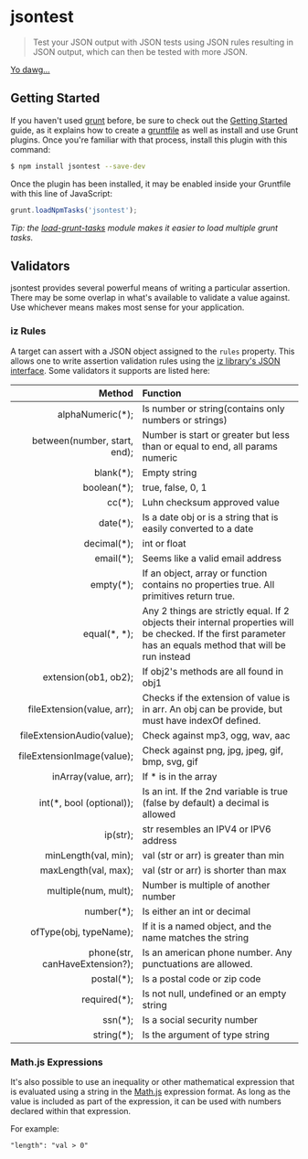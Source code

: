 # jsontest

> Test your JSON output with JSON tests using JSON rules resulting in JSON output, which can then be tested with more JSON.

[Yo dawg...](http://i.imgur.com/V9utvES.png)

## Getting Started

If you haven't used [grunt][] before, be sure to check out the [Getting Started][] guide, as it explains how to create a [gruntfile][Getting Started] as well as install and use Grunt plugins. Once you're familiar with that process, install this plugin with this command:

```bash
$ npm install jsontest --save-dev
```

Once the plugin has been installed, it may be enabled inside your Gruntfile with this line of JavaScript:

```js
grunt.loadNpmTasks('jsontest');
```

*Tip: the [load-grunt-tasks](https://github.com/sindresorhus/load-grunt-tasks) module makes it easier to load multiple grunt tasks.*

[Grunt]: http://gruntjs.com
[Getting Started]: https://github.com/gruntjs/grunt/wiki/Getting-started

## Validators

jsontest provides several powerful means of writing a particular assertion. There may be some overlap in what's available to validate a value against. Use whichever means makes most sense for your application.

### iz Rules

A target can assert with a JSON object assigned to the `rules` property. This allows one to write assertion validation rules using the [iz library's JSON interface](https://github.com/parris/iz#json). Some validators it supports are listed here:

Method                          | Function
------------------------------: | :---------------------------------------------------------------------------
alphaNumeric(*);                | Is number or string(contains only numbers or strings)
between(number, start, end);    | Number is start or greater but less than or equal to end, all params numeric
blank(*);                       | Empty string
boolean(*);                     | true, false, 0, 1
cc(*);                          | Luhn checksum approved value
date(*);                        | Is a date obj or is a string that is easily converted to a date
decimal(*);                     | int or float
email(*);                       | Seems like a valid email address
empty(*);                       | If an object, array or function contains no properties true. All primitives return true.
equal(*, *);                    | Any 2 things are strictly equal. If 2 objects their internal properties will be checked. If the first parameter has an equals method that will be run instead
extension(ob1, ob2);            | If obj2's methods are all found in obj1
fileExtension(value, arr);      | Checks if the extension of value is in arr. An obj can be provide, but must have indexOf defined.
fileExtensionAudio(value);      | Check against mp3, ogg, wav, aac
fileExtensionImage(value);      | Check against png, jpg, jpeg, gif, bmp, svg, gif
inArray(value, arr);            | If * is in the array
int(*, bool (optional));        | Is an int. If the 2nd variable is true (false by default) a decimal is allowed
ip(str);                        | str resembles an IPV4 or IPV6 address
minLength(val, min);            | val (str or arr) is greater than min
maxLength(val, max);            | val (str or arr) is shorter than max
multiple(num, mult);            | Number is multiple of another number
number(*);                      | Is either an int or decimal
ofType(obj, typeName);          | If it is a named object, and the name matches the string
phone(str, canHaveExtension?);  | Is an american phone number. Any punctuations are allowed.
postal(*);                      | Is a postal code or zip code
required(*);                    | Is not null, undefined or an empty string
ssn(*);                         | Is a social security number
string(*);                      | Is the argument of type string

### Math.js Expressions

It's also possible to use an inequality or other mathematical expression that is evaluated using a string in the [Math.js](http://mathjs.org/) expression format. As long as the value is included as part of the expression, it can be used with numbers declared within that expression.

For example:

```
"length": "val > 0"
```